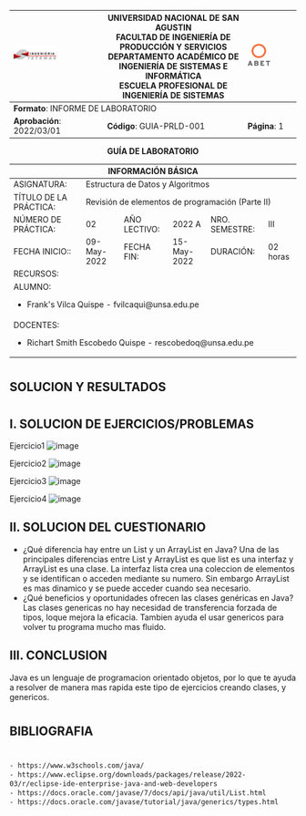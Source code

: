 <div align="center">
<table>
    <theader>
        <tr>
            <td><img src="https://github.com/rescobedoq/pw2/blob/main/epis.png?raw=true" alt="EPIS" style="width:50%; height:auto"/></td>
            <th>
                <span style="font-weight:bold;">UNIVERSIDAD NACIONAL DE SAN AGUSTIN</span><br />
                <span style="font-weight:bold;">FACULTAD DE INGENIERÍA DE PRODUCCIÓN Y SERVICIOS</span><br />
                <span style="font-weight:bold;">DEPARTAMENTO ACADÉMICO DE INGENIERÍA DE SISTEMAS E INFORMÁTICA</span><br />
                <span style="font-weight:bold;">ESCUELA PROFESIONAL DE INGENIERÍA DE SISTEMAS</span>
            </th>
            <td><img src="https://github.com/rescobedoq/pw2/blob/main/abet.png?raw=true" alt="ABET" style="width:50%; height:auto"/></td>
        </tr>
    </theader>
    <tbody>
        <tr><td colspan="3"><span style="font-weight:bold;">Formato</span>: INFORME DE LABORATORIO</td></tr>
        <tr><td><span style="font-weight:bold;">Aprobación</span>:  2022/03/01</td><td><span style="font-weight:bold;">Código</span>: GUIA-PRLD-001</td><td><span style="font-weight:bold;">Página</span>: 1</td></tr>
    </tbody>
</table>
</div>
<div align="center">
<span style="font-weight:bold;">GUÍA DE LABORATORIO</span><br />
</div>

<table>
<theader>
<tr><th colspan="6">INFORMACIÓN BÁSICA</th></tr>
</theader>
<tbody>
<tr><td>ASIGNATURA:</td><td colspan="5">Estructura de Datos y Algoritmos</td></tr>
<tr><td>TÍTULO DE LA PRÁCTICA:</td><td colspan="5">Revisión de elementos de programación (Parte II)</td></tr>
<tr>
<td>NÚMERO DE PRÁCTICA:</td><td>02</td><td>AÑO LECTIVO:</td><td>2022 A</td><td>NRO. SEMESTRE:</td><td>III</td>
</tr>
<tr>
<td>FECHA INICIO::</td><td>09-May-2022</td><td>FECHA FIN:</td><td>15-May-2022</td><td>DURACIÓN:</td><td>02 horas</td>
</tr>
<tr><td colspan="6">RECURSOS:
</td>
</<tr>
  <tr><td colspan="6">ALUMNO:
<ul>
<li>Frank's Vilca Quispe - fvilcaqui@unsa.edu.pe</li>
</ul>
</td>
</<tr>
<tr><td colspan="6">DOCENTES:
<ul>
<li>Richart Smith Escobedo Quispe - rescobedoq@unsa.edu.pe</li>
</ul>
</td>
</<tr>
</tdbody>
</table>

#
   ## SOLUCION Y RESULTADOS
#

## I. SOLUCION DE EJERCICIOS/PROBLEMAS
Ejercicio1
![image](https://user-images.githubusercontent.com/87882802/168411146-e5b6502a-980d-4e49-ac34-5d6f52b3d028.png)

Ejercicio2
![image](https://user-images.githubusercontent.com/87882802/168411155-e8281919-2bad-4f79-a87e-e11826fbc6fd.png)

Ejercicio3
![image](https://user-images.githubusercontent.com/87882802/168411164-2583af19-c542-4c00-917a-ff4cc52065fe.png)

Ejercicio4
![image](https://user-images.githubusercontent.com/87882802/168411175-721c1bb3-d820-4042-9ac7-58af122f9711.png)


## II. SOLUCION DEL CUESTIONARIO
- ¿Qué diferencia hay entre un List y un ArrayList en Java?
Una de las principales diferencias entre List y ArrayList es que list es una interfaz y ArrayList es una clase.
La interfaz lista crea una coleccion de elementos y se identifican o acceden mediante su numero. Sin embargo ArrayList es mas dinamico y se puede acceder cuando sea necesario.
- ¿Qué beneficios y oportunidades ofrecen las clases genéricas en Java?
Las clases genericas no hay necesidad de transferencia forzada de tipos, loque mejora la eficacia. Tambien ayuda el usar genericos para volver tu programa mucho mas fluido.

## III. CONCLUSION
Java es un lenguaje de programacion orientado objetos, por lo que te ayuda a resolver de manera mas rapida este tipo de ejercicios creando clases, y genericos.
#
   ## BIBLIOGRAFIA
#

    - https://www.w3schools.com/java/
    - https://www.eclipse.org/downloads/packages/release/2022-03/r/eclipse-ide-enterprise-java-and-web-developers
    - https://docs.oracle.com/javase/7/docs/api/java/util/List.html
    - https://docs.oracle.com/javase/tutorial/java/generics/types.html













